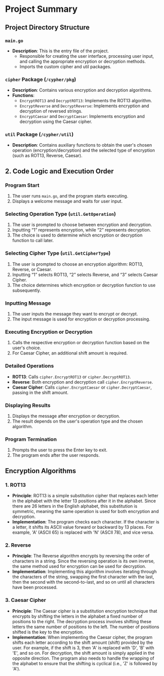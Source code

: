 # Project Summary

## Project Directory Structure

### `main.go`
- **Description**: This is the entry file of the project.
  - Responsible for creating the user interface, processing user input, and calling the appropriate encryption or decryption methods.
  - Imports the custom cipher and util packages.

### `cipher` Package (`/cypher/pkg`)
- **Description**: Contains various encryption and decryption algorithms.
- **Functions**:
  - `EncryptROT13` and `DecryptROT13`: Implements the ROT13 algorithm.
  - `EncryptReverse` and `DecryptReverse`: Implements encryption and decryption of reversed strings.
  - `EncryptCaesar` and `DecryptCaesar`: Implements encryption and decryption using the Caesar cipher.

### `util` Package (`/cypher/util`)
- **Description**: Contains auxiliary functions to obtain the user's chosen operation (encryption/decryption) and the selected type of encryption (such as ROT13, Reverse, Caesar).

## 2. Code Logic and Execution Order

### Program Start
1. The user runs `main.go`, and the program starts executing.
2. Displays a welcome message and waits for user input.

### Selecting Operation Type (`util.GetOperation`)
1. The user is prompted to choose between encryption and decryption.
2. Inputting “1” represents encryption, while “2” represents decryption.
3. The choice is used to determine which encryption or decryption function to call later.

### Selecting Cipher Type (`util.GetCipherType`)
1. The user is prompted to choose an encryption algorithm: ROT13, Reverse, or Caesar.
2. Inputting “1” selects ROT13, “2” selects Reverse, and “3” selects Caesar Cipher.
3. The choice determines which encryption or decryption function to use subsequently.

### Inputting Message
1. The user inputs the message they want to encrypt or decrypt.
2. The input message is used for encryption or decryption processing.

### Executing Encryption or Decryption
1. Calls the respective encryption or decryption function based on the user's choice.
2. For Caesar Cipher, an additional shift amount is required.

### Detailed Operations
- **ROT13**: Calls `cipher.EncryptROT13` or `cipher.DecryptROT13`.
- **Reverse**: Both encryption and decryption call `cipher.EncryptReverse`.
- **Caesar Cipher**: Calls `cipher.EncryptCaesar` or `cipher.DecryptCaesar`, passing in the shift amount.

### Displaying Results
1. Displays the message after encryption or decryption.
2. The result depends on the user's operation type and the chosen algorithm.

### Program Termination
1. Prompts the user to press the Enter key to exit.
2. The program ends after the user responds.

## Encryption Algorithms

### 1. ROT13
- **Principle**: ROT13 is a simple substitution cipher that replaces each letter in the alphabet with the letter 13 positions after it in the alphabet. Since there are 26 letters in the English alphabet, this substitution is symmetric, meaning the same operation is used for both encryption and decryption.
- **Implementation**: The program checks each character. If the character is a letter, it shifts its ASCII value forward or backward by 13 places. For example, 'A' (ASCII 65) is replaced with 'N' (ASCII 78), and vice versa.

### 2. Reverse
- **Principle**: The Reverse algorithm encrypts by reversing the order of characters in a string. Since the reversing operation is its own inverse, the same method used for encryption can be used for decryption.
- **Implementation**: Implementing this algorithm involves iterating through the characters of the string, swapping the first character with the last, then the second with the second-to-last, and so on until all characters have been processed.

### 3. Caesar Cipher
- **Principle**: The Caesar cipher is a substitution encryption technique that encrypts by shifting the letters in the alphabet a fixed number of positions to the right. The decryption process involves shifting these letters the same number of positions to the left. The number of positions shifted is the key to the encryption.
- **Implementation**: When implementing the Caesar cipher, the program shifts each letter according to the shift amount (shift) provided by the user. For example, if the shift is 3, then 'A' is replaced with 'D', 'B' with 'E', and so on. For decryption, the shift amount is simply applied in the opposite direction. The program also needs to handle the wrapping of the alphabet to ensure that the shifting is cyclical (i.e., 'Z' is followed by 'A').
